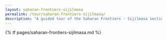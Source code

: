 ```yaml
---
layout: saharan-frontiers-sijilmasa
permalink: /tour/saharan-frontiers-sijilmasa/
description: "A guided tour of the Saharan Frontiers - Sijilmasa section of Northwestern University's Block Museum exhibition of Caravans of Gold."
---
```

{% tf pages/saharan-frontiers-sijilmasa.md %}